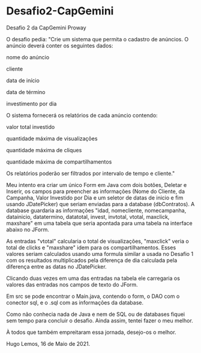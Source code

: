# Desafio2-CapGemini
Desafio 2 da CapGemini Proway

O desafio pedia:
"Crie um sistema que permita o cadastro de anúncios. O anúncio deverá conter os seguintes dados:

nome do anúncio

cliente

data de início

data de término

investimento por dia

 

O sistema fornecerá os relatórios de cada anúncio contendo:

valor total investido

quantidade máxima de visualizações

quantidade máxima de cliques

quantidade máxima de compartilhamentos

Os relatórios poderão ser filtrados por intervalo de tempo e cliente."

Meu intento era criar um único Form em Java com dois botões, Deletar e Inserir, os campos para preencher as informações (Nome do Cliente, da Campanha, Valor Investido por Dia e um seletor de datas de inicio e fim usando JDatePicker) que seriam enviadas para a database (dbContratos). A database guardaria as informações "idad, nomecliente, nomecampanha, datainicio, datatermino, datatotal, invest, invtotal, vtotal, maxclick, maxshare" em uma tabela que seria apontada para uma tabela na interface abaixo no JForm.

As entradas "vtotal" calcularia o total de visualizações, "maxclick" veria o total de clicks e "maxshare" idem para os compartilhamentos. Esses valores seriam calculados usando uma formula similar a usada no Desafio 1 com os resultados multiplicados pela diferença de dia calculada pela diferença entre as datas no JDatePicker.

Clicando duas vezes em uma das entradas na tabela ele carregaria os valores das entradas nos campos de texto do JForm.

Em src se pode encontrar o Main.java, contendo o form, o DAO com o conector sql, e o .sql com as informações da database.

Como não conhecia nada de Java e nem de SQL ou de databases fiquei sem tempo para concluir o desafio. Ainda assim, tentei fazer o meu melhor.

À todos que também empreitaram essa jornada, desejo-os o melhor.

Hugo Lemos,
16 de Maio de 2021.
